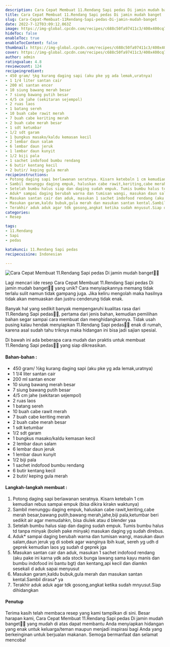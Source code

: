 ```yaml
---
description: Cara Cepat Membuat 11.Rendang Sapi pedas Di jamin mudah banget"
title: Cara Cepat Membuat 11.Rendang Sapi pedas Di jamin mudah banget
slug: Cara-Cepat-Membuat-11Rendang-Sapi-pedas-Di-jamin-mudah-banget
date: 2022-7-12T03:09:12.063Z
image: https://img-global.cpcdn.com/recipes/c688c50fa97411c3/400x400cq70/photo.jpg
hideToc: false
enableToc: true
enableTocContent: false
thumbnail: https://img-global.cpcdn.com/recipes/c688c50fa97411c3/400x400cq70/photo.jpg
cover: https://img-global.cpcdn.com/recipes/c688c50fa97411c3/400x400cq70/photo.jpg
author: admin
ratingvalue: 4.8
reviewcount: 124
recipeingredient:
- 450 gram/ ½kg kurang daging sapi (aku pke yg ada lemak,uratnya)
- 1 1/4 liter santan cair
- 200 ml santan encer
- 10 siung bawang merah besar
- 7 siung bawang putih besar
- 4/5 cm jahe (sekitaran sejempol)
- 2 ruas laos
- 1 batang sereh
- 10 buah cabe rawit merah
- 7 buah cabe keriting merah
- 2 buah cabe merah besar
- 1 sdt ketumbar
- 1/2 sdt garam
- 1 bungkus masako/kaldu kemasan kecil
- 2 lembar daun salam
- 6 lembar daun jeruk
- 1 lembar daun kunyit
- 1/2 biji pala
- 1 sachet indofood bumbu rendang
- 6 butir kentang kecil
- 2 butir/ keping gula merah
recipeinstructions:
- Potong daging sapi berlawanan seratnya. Kisarn ketebaln 1 cm kemudian rebus sampai empuk (bisa dikira kirakn waktunya)
- Sambil menunggu daging empuk, haluskan cabe rawit,keriting,cabe merah besar,bawang putih,bawang merah,jahe,biji pala,ketumbar beri sedikit air agar memudahkn, bisa diulek atau d blender yaa
- Setelah bumbu halus siap dan daging sudah empuk. Tumis bumbu halus td tanpa minyak (boleh pake minyak) masukan daging yg sudah direbus.
- Aduk* sampai daging berubah warna dan tumisan wangi, masukan daun salam,daun jeruk yg di sobek agar wanginya lbih kuat, sereh yg udh d geprek kemudian laos yg sudah d geprek jga
- Masukan santan cair dan aduk, masukan 1 sachet indofood rendang (aku pake ini karna ydk ada stock bunga lawang sama kayu manis dan bumbu indofood ini bantu bgt) dan kentang,api kecil dan diamkn sesekali d aduk sapai menyusut
- Masukan garam,kaldu bubuk,gula merah dan masukan santan kental.Sambil dirasa* ya
- Terakhir aduk aduk agar tdk gosong,angkat ketika sudah mnyusut.Siap dihidangkan
categories:
- Resep

tags:
- 11.Rendang
- Sapi
- pedas

katakunci: 11.Rendang Sapi pedas
recipecuisine: Indonesian

---
```


![Cara Cepat Membuat 11.Rendang Sapi pedas Di jamin mudah banget👩‍🍳](https://img-global.cpcdn.com/recipes/c688c50fa97411c3/400x400cq70/photo.jpg)

Lagi mencari ide resep Cara Cepat Membuat 11.Rendang Sapi pedas Di jamin mudah banget👩‍🍳 yang unik? Cara menyiapkannya memang tidak terlalu sulit namun tidak gampang juga. Jika keliru mengolah maka hasilnya tidak akan memuaskan dan justru cenderung tidak enak.

Banyak hal yang sedikit banyak mempengaruhi kualitas rasa dari 11.Rendang Sapi pedas👩‍🍳, pertama dari jenis bahan, kemudian pemilihan bahan segar sampai cara membuat dan menghidangkannya. Tidak usah pusing kalau hendak menyiapkan 11.Rendang Sapi pedas👩‍🍳 enak di rumah, karena asal sudah tahu triknya maka hidangan ini bisa jadi sajian spesial.

Di bawah ini ada beberapa cara mudah dan praktis untuk membuat 11.Rendang Sapi pedas👩‍🍳 yang siap dikreasikan.

<!--inarticleads1-->

#### Bahan-bahan :

- 450 gram/ ½kg kurang daging sapi (aku pke yg ada lemak,uratnya)
- 1 1/4 liter santan cair
- 200 ml santan encer
- 10 siung bawang merah besar
- 7 siung bawang putih besar
- 4/5 cm jahe (sekitaran sejempol)
- 2 ruas laos
- 1 batang sereh
- 10 buah cabe rawit merah
- 7 buah cabe keriting merah
- 2 buah cabe merah besar
- 1 sdt ketumbar
- 1/2 sdt garam
- 1 bungkus masako/kaldu kemasan kecil
- 2 lembar daun salam
- 6 lembar daun jeruk
- 1 lembar daun kunyit
- 1/2 biji pala
- 1 sachet indofood bumbu rendang
- 6 butir kentang kecil
- 2 butir/ keping gula merah

<!--inarticleads2-->

#### Langkah-langkah membuat :

1. Potong daging sapi berlawanan seratnya. Kisarn ketebaln 1 cm kemudian rebus sampai empuk (bisa dikira kirakn waktunya)
1. Sambil menunggu daging empuk, haluskan cabe rawit,keriting,cabe merah besar,bawang putih,bawang merah,jahe,biji pala,ketumbar beri sedikit air agar memudahkn, bisa diulek atau d blender yaa
1. Setelah bumbu halus siap dan daging sudah empuk. Tumis bumbu halus td tanpa minyak (boleh pake minyak) masukan daging yg sudah direbus.
1. Aduk* sampai daging berubah warna dan tumisan wangi, masukan daun salam,daun jeruk yg di sobek agar wanginya lbih kuat, sereh yg udh d geprek kemudian laos yg sudah d geprek jga
1. Masukan santan cair dan aduk, masukan 1 sachet indofood rendang (aku pake ini karna ydk ada stock bunga lawang sama kayu manis dan bumbu indofood ini bantu bgt) dan kentang,api kecil dan diamkn sesekali d aduk sapai menyusut
1. Masukan garam,kaldu bubuk,gula merah dan masukan santan kental.Sambil dirasa* ya
1. Terakhir aduk aduk agar tdk gosong,angkat ketika sudah mnyusut.Siap dihidangkan

#### Penutup

Terima kasih telah membaca resep yang kami tampilkan di sini. Besar harapan kami, Cara Cepat Membuat 11.Rendang Sapi pedas Di jamin mudah banget👩‍🍳 yang mudah di atas dapat membantu Anda menyiapkan hidangan yang enak untuk keluarga/teman maupun menjadi inspirasi bagi Anda yang berkeinginan untuk berjualan makanan. Semoga bermanfaat dan selamat mencoba!